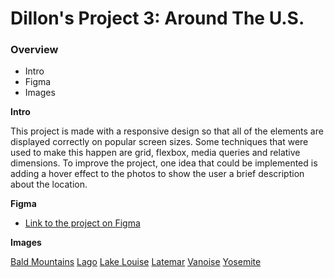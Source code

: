 # Dillon's Project 3: Around The U.S.

### Overview

- Intro
- Figma
- Images

**Intro**

This project is made with a responsive design so that all of the elements are displayed correctly on popular screen sizes. Some techniques that were used to make this happen are grid, flexbox, media queries and relative dimensions. To improve the project, one idea that could be implemented is adding a hover effect to the photos to show the user a brief description about the location.

**Figma**

- [Link to the project on Figma](https://www.figma.com/file/ii4xxsJ0ghevUOcssTlHZv/Sprint-3%3A-Around-the-US?node-id=0%3A1)

**Images**

[Bald Mountains](/images/bald-mountains.jpg)
[Lago](/images/lago.jpg)
[Lake Louise](/images/lake-louise.jpg)
[Latemar](/images/latemar.jpg)
[Vanoise](/images/vanoise.jpg)
[Yosemite](/images/yosemite.jpg)

